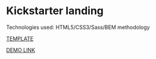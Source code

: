 # Kickstarter landing 

Technologies used: HTML5/CSS3/Sass/BEM methodology

[TEMPLATE](https://www.figma.com/file/Ujp7bCFuvuJlkn8TSbQPSZ/Kickstarter_FE-students?node-id=19655%3A32&t=5XY26PRp6kVQ6T6Q-0)

[DEMO LINK](https://apollonia5.github.io/Kickstarter_landing/)
